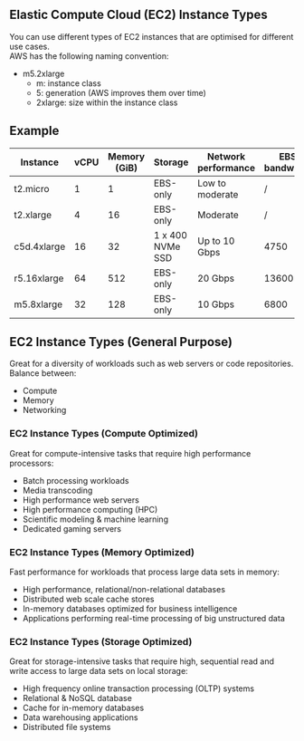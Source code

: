 ## Elastic Compute Cloud (EC2) Instance Types
You can use different types of EC2 instances that are optimised for different use cases. <br>
AWS has the following naming convention:
* m5.2xlarge
    * m: instance class
    * 5: generation (AWS improves them over time)
    * 2xlarge: size within the instance class

## Example

| Instance    | vCPU | Memory (GiB) | Storage          | Network performance | EBS bandwidth |
| ----------- | ---- | ------------ | ---------------- | ------------------- | ------------- |
| t2.micro    | 1    | 1            | EBS-only         | Low to moderate     | /             |
| t2.xlarge   | 4    | 16           | EBS-only         | Moderate            | /             |
| c5d.4xlarge | 16   | 32           | 1 x 400 NVMe SSD | Up to 10 Gbps       | 4750          |
| r5.16xlarge | 64   | 512          | EBS-only         | 20 Gbps             | 13600         |
| m5.8xlarge  | 32   | 128          | EBS-only         | 10 Gbps             | 6800          |

## EC2 Instance Types (General Purpose)
Great for a diversity of workloads such as web servers or code repositories. Balance between:
* Compute <br>
* Memory <br>
* Networking

### EC2 Instance Types (Compute Optimized)
Great for compute-intensive tasks that require high performance processors:
* Batch processing workloads <br>
* Media transcoding <br>
* High performance web servers <br>
* High performance computing (HPC) <br>
* Scientific modeling & machine learning <br>
* Dedicated gaming servers <br>

### EC2 Instance Types (Memory Optimized)
Fast performance for workloads that process large data sets in memory:
* High performance, relational/non-relational databases <br>
* Distributed web scale cache stores <br>
* In-memory databases optimized for business intelligence <br>
* Applications performing real-time processing of big unstructured data

### EC2 Instance Types (Storage Optimized)
Great for storage-intensive tasks that require high, sequential read and write access to large data sets on local storage:
* High frequency online transaction processing (OLTP) systems <br>
* Relational & NoSQL database <br>
* Cache for in-memory databases <br>
* Data warehousing applications <br>
* Distributed file systems
